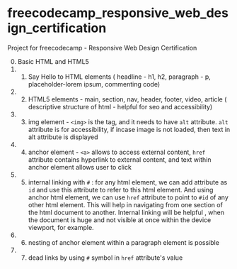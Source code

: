 # freecodecamp_responsive_web_design_certification
Project for freecodecamp - Responsive Web Design Certification

0. Basic HTML and HTML5
1.  1.   Say Hello to HTML elements ( headline - h1, h2, paragraph - p, placeholder-lorem ipsum, commenting code)
2.  2.   HTML5 elements - main, section, nav, header, footer, video, article ( descriptive structure of html - helpful for seo and accessibility)
3.  3.   img element - `<img>` is the tag, and it needs to have `alt` attribute. `alt` attribute is for accessibility, if incase image is not loaded, then text in alt attribute is displayed
4.  4. anchor element - `<a>` allows to access external content, `href` attribute contains hyperlink to external content, and text within anchor element allows user to click
5.  5. internal linking with `#` : for any html element, we can add attribute as `id` and use this attribute to refer to this html element. And using anchor html element, we can use `href` attribute to point to `#id` of any other html element. This will help in navigating from one section of the html document to another. Internal linking will be helpful , when the document is huge and not visible at once within the device viewport, for example.
6.  6. nesting of anchor element within a paragraph element is possible 
7.  7. dead links by using `#` symbol in `href` attribute's value

